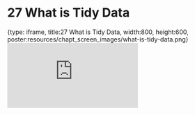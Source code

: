 # 27 What is Tidy Data
 
{type: iframe, title:27 What is Tidy Data, width:800, height:600, poster:resources/chapt_screen_images/what-is-tidy-data.png}
![](https://datatrail-jhu.github.io/DataTrail/no_toc/what-is-tidy-data.html)
 

 
